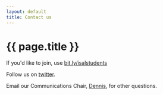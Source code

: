 ```yaml
---
layout: default
title: Contact us
---
```


# {{ page.title }}

If you'd like to join, use [bit.ly/isalstudents](http://bit.ly/isalstudents)

Follow us on [twitter](https://twitter.com/ISALstudents).

Email our Communications Chair, [Dennis](mailto:dennis@d9w.xyz), for other questions.
